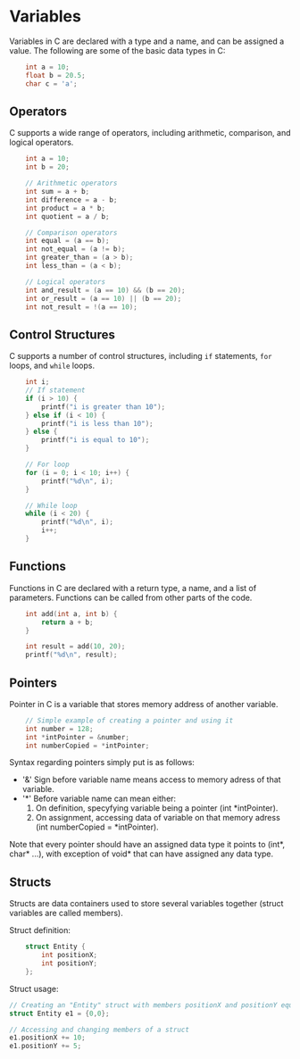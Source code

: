 # Variables

Variables in C are declared with a type and a name, and can be assigned a value. The following are some of the basic data types in C:

```c
    int a = 10;
    float b = 20.5;
    char c = 'a';
```

## Operators

C supports a wide range of operators, including arithmetic, comparison, and logical operators.

```c
    int a = 10;
    int b = 20;

    // Arithmetic operators
    int sum = a + b;
    int difference = a - b;
    int product = a * b;
    int quotient = a / b;

    // Comparison operators
    int equal = (a == b);
    int not_equal = (a != b);
    int greater_than = (a > b);
    int less_than = (a < b);

    // Logical operators
    int and_result = (a == 10) && (b == 20);
    int or_result = (a == 10) || (b == 20);
    int not_result = !(a == 10);
```

## Control Structures

C supports a number of control structures, including `if` statements, `for` loops, and `while` loops.

```c
    int i;
    // If statement
    if (i > 10) {
        printf("i is greater than 10");
    } else if (i < 10) {
        printf("i is less than 10");
    } else {
        printf("i is equal to 10");
    }

    // For loop
    for (i = 0; i < 10; i++) {
        printf("%d\n", i);
    }

    // While loop
    while (i < 20) {
        printf("%d\n", i);
        i++;
    }
```

## Functions

Functions in C are declared with a return type, a name, and a list of parameters. Functions can be called from other parts of the code.

```c
    int add(int a, int b) {
        return a + b;
    }

    int result = add(10, 20);
    printf("%d\n", result);
```

## Pointers

Pointer in C is a variable that stores memory address of another variable.

```c
    // Simple example of creating a pointer and using it
    int number = 128;
    int *intPointer = &number;
    int numberCopied = *intPointer;
```

Syntax regarding pointers simply put is as follows:

- '&' Sign before variable name means access to memory adress of that variable.
- '\*' Before variable name can mean either:
  1. On definition, specyfying variable being a pointer (int \*intPointer).
  2. On assignment, accessing data of variable on that memory adress (int numberCopied = \*intPointer).

Note that every pointer should have an assigned data type it points to (int*, char* ...), with exception of void\* that can have assigned any data type.

## Structs

Structs are data containers used to store several variables together (struct variables are called members).

Struct definition:

```c
    struct Entity {
        int positionX;
        int positionY;
    };
```

Struct usage:

```c
// Creating an "Entity" struct with members positionX and positionY equal to 0
struct Entity e1 = {0,0};

// Accessing and changing members of a struct
e1.positionX += 10;
e1.positionY += 5;
```
